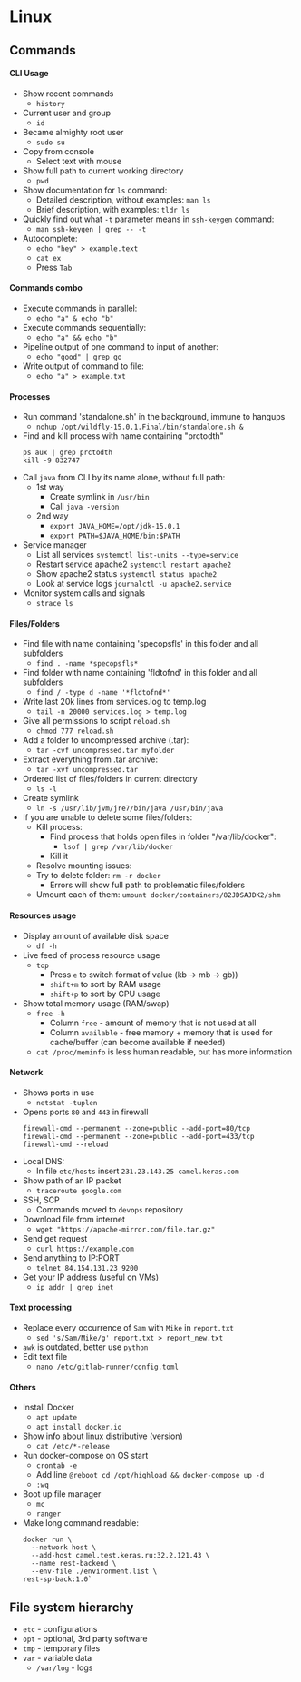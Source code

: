 # Linux
## Commands

#### CLI Usage
* Show recent commands
  * `history`
* Current user and group
  * `id`
* Became almighty root user
  * `sudo su`
* Copy from console
  * Select text with mouse
* Show full path to current working directory
  * `pwd`
* Show documentation for `ls` command:
  * Detailed description, without examples: `man ls`
  * Brief description, with examples: `tldr ls`
* Quickly find out what `-t` parameter means in `ssh-keygen` command:
  * `man ssh-keygen | grep -- -t`
* Autocomplete:
  * `echo "hey" > example.text`
  * `cat ex`
  * Press `Tab`
  
#### Commands combo
* Execute commands in parallel:
  * `echo "a" & echo "b"`
* Execute commands sequentially:
  * `echo "a" && echo "b"`
* Pipeline output of one command to input of another:
  * `echo "good" | grep go`
* Write output of command to file:
  * `echo "a" > example.txt`
   
#### Processes
* Run command 'standalone.sh' in the background, immune to hangups
  * `nohup /opt/wildfly-15.0.1.Final/bin/standalone.sh &`
* Find and kill process with name containing "prctodth"
   ```
   ps aux | grep prctodth
   kill -9 832747
   ```
* Call `java` from CLI by its name alone, without full path:
    * 1st way
        * Create symlink in `/usr/bin`
        * Call `java -version`
    * 2nd way
        * `export JAVA_HOME=/opt/jdk-15.0.1`
        * `export PATH=$JAVA_HOME/bin:$PATH`
* Service manager
  * List all services `systemctl list-units --type=service`
  * Restart service apache2 `systemctl restart apache2`
  * Show apache2 status `systemctl status apache2`
  * Look at service logs `journalctl -u apache2.service`
* Monitor system calls and signals
  * `strace ls`

#### Files/Folders
* Find file with name containing 'specopsfls' in this folder and all subfolders
  * `find . -name *specopsfls*` 
* Find folder with name containing 'fldtofnd' in this folder and all subfolders 
  * `find / -type d -name '*fldtofnd*'` 
* Write last 20k lines from services.log to temp.log
  * `tail -n 20000 services.log > temp.log`
* Give all permissions to script `reload.sh`
  * `chmod 777 reload.sh`
* Add a folder to uncompressed archive (.tar):
  * `tar -cvf uncompressed.tar myfolder`
* Extract everything from .tar archive:
  * `tar -xvf uncompressed.tar`
* Ordered list of files/folders in current directory
  * `ls -l`
* Create symlink
  * `ln -s /usr/lib/jvm/jre7/bin/java /usr/bin/java`
* If you are unable to delete some files/folders:
  * Kill process:
    * Find process that holds open files in folder "/var/lib/docker":
      * `lsof | grep /var/lib/docker`
    * Kill it
  * Resolve mounting issues:
   * Try to delete folder: `rm -r docker`
     * Errors will show full path to problematic files/folders
   * Umount each of them: `umount docker/containers/82JDSAJDK2/shm`

#### Resources usage
* Display amount of available disk space
  * `df -h`
* Live feed of process resource usage
  * `top`
    * Press `e` to switch format of value (kb -> mb -> gb))
    * `shift+m` to sort by RAM usage
    * `shift+p` to sort by CPU usage
* Show total memory usage (RAM/swap)
  * `free -h`
    * Column `free` - amount of memory that is not used at all
    * Column `available` - free memory + memory that is used for cache/buffer (can become available if needed)
  * `cat /proc/meminfo` is less human readable, but has more information

#### Network
* Shows ports in use
  * `netstat -tuplen` 
* Opens ports `80` and `443` in firewall
  ```
  firewall-cmd --permanent --zone=public --add-port=80/tcp
  firewall-cmd --permanent --zone=public --add-port=433/tcp
  firewall-cmd --reload
  ```
* Local DNS:
  * In file `etc/hosts` insert `231.23.143.25 camel.keras.com`
* Show path of an IP packet
  * `traceroute google.com`
* SSH, SCP
  * Commands moved to `devops` repository
* Download file from internet
  * `wget "https://apache-mirror.com/file.tar.gz"`
* Send get request
  * `curl https://example.com`
* Send anything to IP:PORT
  * `telnet 84.154.131.23 9200`
* Get your IP address (useful on VMs)
  * `ip addr | grep inet`
  
#### Text processing
* Replace every occurrence of `Sam` with `Mike` in `report.txt`
  * `sed 's/Sam/Mike/g' report.txt > report_new.txt`
* `awk` is outdated, better use `python`
* Edit text file
  * `nano /etc/gitlab-runner/config.toml`
  
#### Others
* Install Docker
  * `apt update`
  * `apt install docker.io`
* Show info about linux distributive (version)
  * `cat /etc/*-release`
* Run docker-compose on OS start
  * `crontab -e`
  * Add line `@reboot cd /opt/highload && docker-compose up -d`
  * `:wq`
* Boot up file manager
  * `mc`
  * `ranger`
* Make long command readable:
  ```
  docker run \
    --network host \
    --add-host camel.test.keras.ru:32.2.121.43 \
    --name rest-backend \ 
    --env-file ./environment.list \
  rest-sp-back:1.0` 
  ```

## File system hierarchy
* `etc` - configurations
* `opt` - optional, 3rd party software
* `tmp` - temporary files
* `var` - variable data
    * `/var/log` - logs
